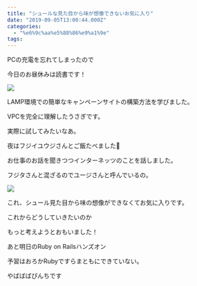 ```yaml
---
title: "シュールな見た目から味が想像できないお気に入り"
date: "2019-09-05T13:00:44.000Z"
categories: 
  - "%e6%9c%aa%e5%88%86%e9%a1%9e"
tags: 
---
```


PCの充電を忘れてしまったので

今日のお昼休みは読書です！

![](/images/2019-09-05-12-31-348587951384817544026.jpg)

LAMP環境での簡単なキャンペーンサイトの構築方法を学びました。

VPCを完全に理解したうさぎです。

実際に試してみたいなあ。

夜はフジイユウジさんとご飯たべました🙋

お仕事のお話を聞きつつインターネッツのことを話しました。

フジタさんと混ざるのでユージさんと呼んでいるの。

![](/images/2019-09-05-19-18-443046850229163591664.jpg)

これ、シュール見た目から味の想像ができなくてお気に入りです。

これからどうしていきたいのか

もっと考えようとおもいました！

あと明日のRuby on Railsハンズオン

予習はおろかRubyですらまともにできていない。

やばばばぴんちです
